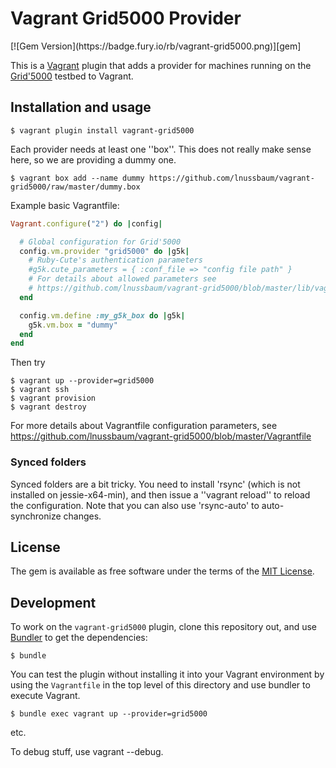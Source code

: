 # Vagrant Grid5000 Provider

<span class="badges">
[![Gem Version](https://badge.fury.io/rb/vagrant-grid5000.png)][gem]
</span>

[gem]: https://rubygems.org/gems/vagrant-grid5000

This is a [Vagrant](http://www.vagrantup.com) plugin that adds a provider for
machines running on the [Grid'5000](https://www.grid5000.fr) testbed to
Vagrant.

## Installation and usage

```
$ vagrant plugin install vagrant-grid5000
```

Each provider needs at least one ''box''. This does not really make sense here, so we are providing a dummy one.
```
$ vagrant box add --name dummy https://github.com/lnussbaum/vagrant-grid5000/raw/master/dummy.box
```

Example basic Vagrantfile:
```ruby
Vagrant.configure("2") do |config|

  # Global configuration for Grid'5000
  config.vm.provider "grid5000" do |g5k|
    # Ruby-Cute's authentication parameters
    #g5k.cute_parameters = { :conf_file => "config file path" }
    # For details about allowed parameters see
    # https://github.com/lnussbaum/vagrant-grid5000/blob/master/lib/vagrant-grid5000/config.rb
  end

  config.vm.define :my_g5k_box do |g5k|
    g5k.vm.box = "dummy"
  end
end
```

Then try
```
$ vagrant up --provider=grid5000
$ vagrant ssh
$ vagrant provision
$ vagrant destroy
```

For more details about Vagrantfile configuration parameters, see
https://github.com/lnussbaum/vagrant-grid5000/blob/master/Vagrantfile

### Synced folders

Synced folders are a bit tricky. You need to install 'rsync' (which is not
installed on jessie-x64-min), and then issue a ''vagrant reload'' to reload the
configuration. Note that you can also use 'rsync-auto' to auto-synchronize
changes.

## License

The gem is available as free software under the terms of the [MIT License](http://opensource.org/licenses/MIT).

## Development

To work on the `vagrant-grid5000` plugin, clone this repository out, and use
[Bundler](http://gembundler.com) to get the dependencies:

```
$ bundle
```

You can test the plugin without installing it into your Vagrant environment by
using the `Vagrantfile` in the top level of this directory and use bundler to
execute Vagrant.
```
$ bundle exec vagrant up --provider=grid5000
```
etc.

To debug stuff, use vagrant --debug.
